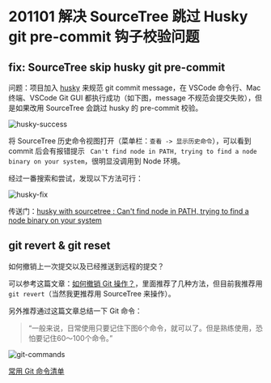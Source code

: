 # 201101 解决 SourceTree 跳过 Husky git pre-commit 钩子校验问题

## fix: SourceTree skip husky git pre-commit

问题：项目加入 [husky](https://github.com/typicode/husky) 来规范 git commit message，在 VSCode 命令行、Mac 终端、VSCode Git GUI 都执行成功（如下图，message 不规范会提交失败），但是如果改用 SourceTree 会跳过 husky 的 pre-commit 校验。

![husky-success](https://tva1.sinaimg.cn/large/0081Kckwgy1gm1l08ybtsj30z80u0gqm.jpg)

将 SourceTree 历史命令视图打开（菜单栏：`查看 -> 显示历史命令`），可以看到 commit 后会有报错提示 ` Can't find node in PATH, trying to find a node binary on your system`，很明显没调用到 Node 环境。

经过一番搜索和尝试，发现以下方法可行：

![husky-fix](https://tva1.sinaimg.cn/large/0081Kckwgy1gm1l0jdok2j30xk0lfgob.jpg)

传送门：[husky with sourcetree : Can't find node in PATH, trying to find a node binary on your system](https://github.com/typicode/husky/issues/390)

## git revert & git reset

如何撤销上一次提交以及已经推送到远程的提交？

可以参考这篇文章：[如何撤销 Git 操作？](http://www.ruanyifeng.com/blog/2019/12/git-undo.html)，里面推荐了几种方法，但目前我推荐用 `git revert`（当然我更推荐用 SourceTree 来操作）。

另外推荐通过这篇文章总结一下 Git 命令：

> “一般来说，日常使用只要记住下图6个命令，就可以了。但是熟练使用，恐怕要记住60～100个命令。”

![git-commands](https://tva1.sinaimg.cn/large/0081Kckwgy1gm1l0xsa7wj30wk09gdg2.jpg)

[常用 Git 命令清单](https://www.ruanyifeng.com/blog/2015/12/git-cheat-sheet.html)
